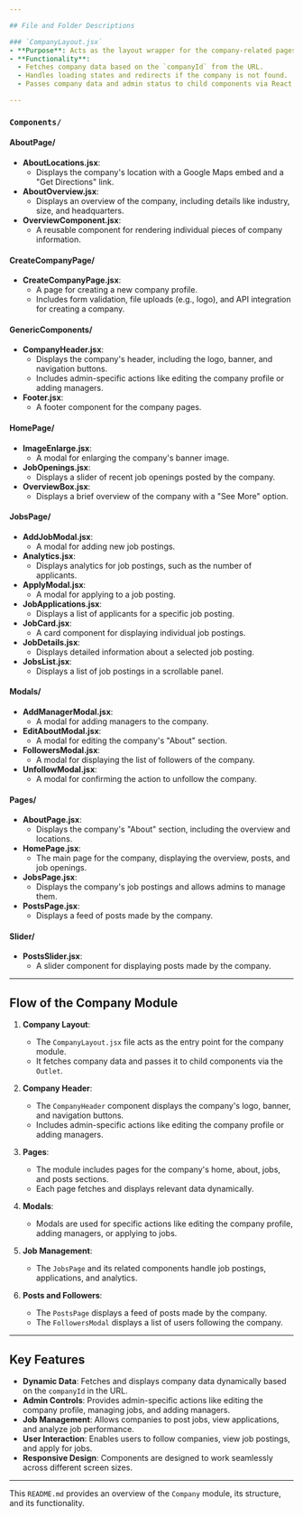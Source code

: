 ```yaml
---

## File and Folder Descriptions

### `CompanyLayout.jsx`
- **Purpose**: Acts as the layout wrapper for the company-related pages.
- **Functionality**:
  - Fetches company data based on the `companyId` from the URL.
  - Handles loading states and redirects if the company is not found.
  - Passes company data and admin status to child components via React Router's `Outlet`.

---
```


### `Components/`

#### **AboutPage/**

- **AboutLocations.jsx**:
  - Displays the company's location with a Google Maps embed and a "Get Directions" link.
- **AboutOverview.jsx**:
  - Displays an overview of the company, including details like industry, size, and headquarters.
- **OverviewComponent.jsx**:
  - A reusable component for rendering individual pieces of company information.

#### **CreateCompanyPage/**

- **CreateCompanyPage.jsx**:
  - A page for creating a new company profile.
  - Includes form validation, file uploads (e.g., logo), and API integration for creating a company.

#### **GenericComponents/**

- **CompanyHeader.jsx**:
  - Displays the company's header, including the logo, banner, and navigation buttons.
  - Includes admin-specific actions like editing the company profile or adding managers.
- **Footer.jsx**:
  - A footer component for the company pages.

#### **HomePage/**

- **ImageEnlarge.jsx**:
  - A modal for enlarging the company's banner image.
- **JobOpenings.jsx**:
  - Displays a slider of recent job openings posted by the company.
- **OverviewBox.jsx**:
  - Displays a brief overview of the company with a "See More" option.

#### **JobsPage/**

- **AddJobModal.jsx**:
  - A modal for adding new job postings.
- **Analytics.jsx**:
  - Displays analytics for job postings, such as the number of applicants.
- **ApplyModal.jsx**:
  - A modal for applying to a job posting.
- **JobApplications.jsx**:
  - Displays a list of applicants for a specific job posting.
- **JobCard.jsx**:
  - A card component for displaying individual job postings.
- **JobDetails.jsx**:
  - Displays detailed information about a selected job posting.
- **JobsList.jsx**:
  - Displays a list of job postings in a scrollable panel.

#### **Modals/**

- **AddManagerModal.jsx**:
  - A modal for adding managers to the company.
- **EditAboutModal.jsx**:
  - A modal for editing the company's "About" section.
- **FollowersModal.jsx**:
  - A modal for displaying the list of followers of the company.
- **UnfollowModal.jsx**:
  - A modal for confirming the action to unfollow the company.

#### **Pages/**

- **AboutPage.jsx**:
  - Displays the company's "About" section, including the overview and locations.
- **HomePage.jsx**:
  - The main page for the company, displaying the overview, posts, and job openings.
- **JobsPage.jsx**:
  - Displays the company's job postings and allows admins to manage them.
- **PostsPage.jsx**:
  - Displays a feed of posts made by the company.

#### **Slider/**

- **PostsSlider.jsx**:
  - A slider component for displaying posts made by the company.

---

## Flow of the Company Module

1. **Company Layout**:

   - The `CompanyLayout.jsx` file acts as the entry point for the company module.
   - It fetches company data and passes it to child components via the `Outlet`.

2. **Company Header**:

   - The `CompanyHeader` component displays the company's logo, banner, and navigation buttons.
   - Includes admin-specific actions like editing the company profile or adding managers.

3. **Pages**:

   - The module includes pages for the company's home, about, jobs, and posts sections.
   - Each page fetches and displays relevant data dynamically.

4. **Modals**:

   - Modals are used for specific actions like editing the company profile, adding managers, or applying to jobs.

5. **Job Management**:

   - The `JobsPage` and its related components handle job postings, applications, and analytics.

6. **Posts and Followers**:
   - The `PostsPage` displays a feed of posts made by the company.
   - The `FollowersModal` displays a list of users following the company.

---

## Key Features

- **Dynamic Data**: Fetches and displays company data dynamically based on the `companyId` in the URL.
- **Admin Controls**: Provides admin-specific actions like editing the company profile, managing jobs, and adding managers.
- **Job Management**: Allows companies to post jobs, view applications, and analyze job performance.
- **User Interaction**: Enables users to follow companies, view job postings, and apply for jobs.
- **Responsive Design**: Components are designed to work seamlessly across different screen sizes.

---

This `README.md` provides an overview of the `Company` module, its structure, and its functionality.
